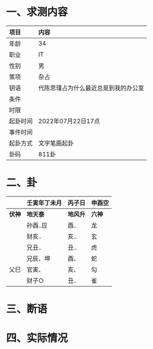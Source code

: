 # 一、求测内容
|项目|内容|
|:-|:-|
|年龄|34|
|职业|IT|
|性别|男|
|策项|杂占|
|钥语|代陈思瑾占为什么最近总是到我的办公室|
|条件||
|时限||
|起卦时间|2022年07月22日17点|
|事件时间||
|起卦方式|文字笔画起卦|
|卦码|811卦|

# 二、卦
||壬寅年丁未月|丙子日|申酉空|
|:-|:-|:-|:-|
|**伏神**|**地天泰**|**地风升**|**六神**|
||孙酉..应|酉..|龙|
||财亥..|亥..|玄|
||兄丑..|丑..|虎|
||兄辰、坤|酉、|蛇|
|父巳|官寅、|亥、|勾|
||财子○|丑..|雀|


# 三、断语

# 四、实际情况